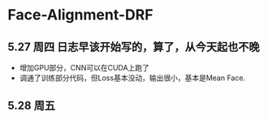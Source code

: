 # Face-Alignment-DRF
## 5.27 周四 日志早该开始写的，算了，从今天起也不晚
* 增加GPU部分，CNN可以在CUDA上跑了
* 调通了训练部分代码，但Loss基本没动，输出很小，基本是Mean Face.
## 5.28 周五

